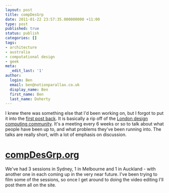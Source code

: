 ```yaml
---
layout: post
title: compDesGrp
date: 2011-01-22 23:57:35.000000000 +11:00
type: post
published: true
status: publish
categories: []
tags:
- architecture
- australia
- computational design
- geek
meta:
  _edit_last: '1'
author:
  login: Ben
  email: ben@notionparallax.co.uk
  display_name: Ben
  first_name: Ben
  last_name: Doherty
---
```

<p>I knew there was something else that I'd been working on, but I forgot to put it into the <a href="http://www.notionparallax.co.uk/wordpress/index.php/2011/01/im-back-ill-try-not-to-go-away-again/">first post back</a>. It is basically a rip off of the <a href="http://www.design-computing.com/">London design computing community</a>. It's a meeting every 6 weeks or so to talk about what people have been up to, and what problems they've been running into. The talks are really short, with a lot of emphasis on discussion.</p>
<h1><a href="http://compdesgrp.org">compDesGrp.org</a></h1>
<p>We've had 3 sessions in Sydney, 1 in Melbourne and 1 in Auckland - with another one in each coming up in the very near future. I've been trying to film some of the sessions, so once I get around to doing the video editing I'll post them all on the site.</p>
